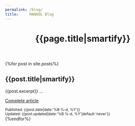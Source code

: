 ```yaml
---
permalink: /blog/
title:     MANOOL Blog
---
```


<header>
  <h1>{{page.title|smartify}}</h1>
</header>

{%for post in site.posts%}<section>
  <h2>{{post.title|smartify}}</h2>
  <p markdown="1">{{post.excerpt}} ...</p>
  <p><a href="{{post.url}}">Complete article</a></p>
  <div class="right"><small>Published: <time datetime="{{post.date|date:'%F'}}">{{post.date|date:'%B %-d, %Y'}}</time></small></div>
  <div class="right"><small>Updated: <time datetime="{{post.updated|date:'%F'}}">{{post.updated|date:'%B %-d, %Y'|default:'never'}}</time></small></div>
</section>{%endfor%}

